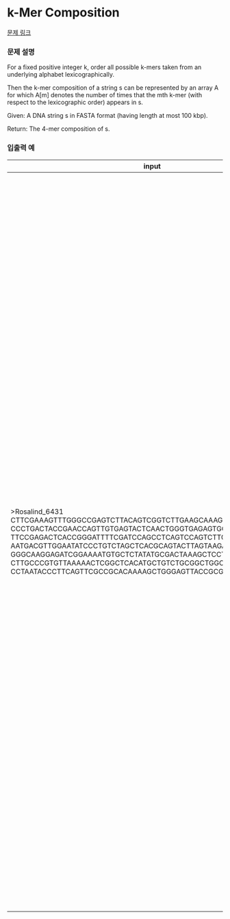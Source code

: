 # k-Mer Composition

[문제 링크](https://rosalind.info/problems/kmer/)

### 문제 설명

<p>For a fixed positive integer k, order all possible k-mers taken from an underlying alphabet lexicographically.</p>
<p>Then the k-mer composition of a string s can be represented by an array A for which A[m] denotes the number of times that the mth k-mer (with respect to the lexicographic order) appears in s.</p>
<p>Given: A DNA string s in FASTA format (having length at most 100 kbp).</p>
<p>Return: The 4-mer composition of s.</p>

### 입출력 예
<table class="table">
 <thead>
  <tr>
   <th>input</th>
   <th>return</th>
  </tr>
 </thead>
 <tbody>
  <tr>
   <td>>Rosalind_6431</br>CTTCGAAAGTTTGGGCCGAGTCTTACAGTCGGTCTTGAAGCAAAGTAACGAACTCCACGG</br>CCCTGACTACCGAACCAGTTGTGAGTACTCAACTGGGTGAGAGTGCAGTCCCTATTGAGT</br>TTCCGAGACTCACCGGGATTTTCGATCCAGCCTCAGTCCAGTCTTGTGGCCAACTCACCA</br>AATGACGTTGGAATATCCCTGTCTAGCTCACGCAGTACTTAGTAAGAGGTCGCTGCAGCG</br>GGGCAAGGAGATCGGAAAATGTGCTCTATATGCGACTAAAGCTCCTAACTTACACGTAGA</br>CTTGCCCGTGTTAAAAACTCGGCTCACATGCTGTCTGCGGCTGGCTGTATACAGTATCTA</br>CCTAATACCCTTCAGTTCGCCGCACAAAAGCTGGGAGTTACCGCGGAAATCACAG</td>
   <td>4 1 4 3 0 1 1 5 1 3 1 2 2 1 2 0 1 1 3 1 2 1 3 1 1 1 1 2 2 5 1 3 0 2 2 1 1 1 1 3 1 0 0 1 5 5 1 5 0 2 0 2 1 2 1 1 1 2 0 1 0 0 1 1 3 2 1 0 3 2 3 0 0 2 0 8 0 0 1 0 2 1 3 0 0 0 1 4 3 2 1 1 3 1 2 1 3 1 2 1 2 1 1 1 2 3 2 1 1 0 1 1 3 2 1 2 6 2 1 1 1 2 3 3 3 2 3 0 3 2 1 1 0 0 1 4 3 0 1 5 0 2 0 1 2 1 3 0 1 2 2 1 1 0 3 0 0 4 5 0 3 0 2 1 1 3 0 3 2 2 1 1 0 2 1 0 2 2 1 2 0 2 2 5 2 2 1 1 2 1 2 2 2 2 1 1 3 4 0 2 1 1 0 1 2 2 1 1 1 5 2 0 3 2 1 1 2 2 3 0 3 0 1 3 1 2 3 0 2 1 2 2 1 2 3 0 1 2 3 1 1 3 1 0 1 1 3 0 2 1 2 2 0 2 1 1</td>
  </tr>
 </tbody>
</table>
